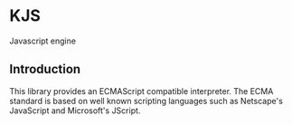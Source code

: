 # KJS

Javascript engine

## Introduction

This library provides an ECMAScript compatible interpreter. The ECMA standard
is based on well known scripting languages such as Netscape's JavaScript and
Microsoft's JScript.

